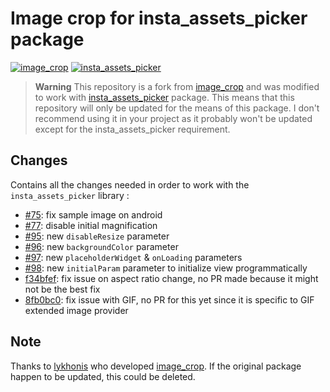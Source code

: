 # Image crop for insta_assets_picker package

[![image_crop](https://img.shields.io/pub/v/image_crop?label=image_crop)](https://pub.dev/packages/image_crop)
[![insta_assets_picker](https://img.shields.io/pub/v/insta_assets_picker?label=insta_assets_picker)](https://pub.dev/packages/insta_assets_picker)

> **Warning**
> This repository is a fork from [image_crop](https://github.com/lykhonis/image_crop) and was modified to work with [insta_assets_picker](https://pub.dev/packages/insta_assets_picker) package.
> This means that this repository will only be updated for the means of this package.
> I don't recommend using it in your project as it probably won't be updated except for the insta_assets_picker requirement.

## Changes

Contains all the changes needed in order to work with the `insta_assets_picker` library :

- [#75](https://github.com/lykhonis/image_crop/pull/75): fix sample image on android
- [#77](https://github.com/lykhonis/image_crop/pull/77): disable initial magnification
- [#95](https://github.com/lykhonis/image_crop/pull/95): new `disableResize` parameter
- [#96](https://github.com/lykhonis/image_crop/pull/96): new `backgroundColor` parameter
- [#97](https://github.com/lykhonis/image_crop/pull/97): new `placeholderWidget` & `onLoading` parameters
- [#98](https://github.com/lykhonis/image_crop/pull/98): new `initialParam` parameter to initialize view programmatically
- [f34bfef](https://github.com/LeGoffMael/image_crop/commit/f34bfef5eaf7aef298c475fd1a1874adaa6bcad3): fix issue on aspect ratio change, no PR made because it might not be the best fix
- [8fb0bc0](https://github.com/LeGoffMael/image_crop/commit/8fb0bc04696f95055be5f3dc32cbb8714b278a9c): fix issue with GIF, no PR for this yet since it is specific to GIF extended image provider

## Note

Thanks to [lykhonis](https://github.com/lykhonis) who developed [image_crop](https://pub.dev/packages/image_crop).
If the original package happen to be updated, this could be deleted.